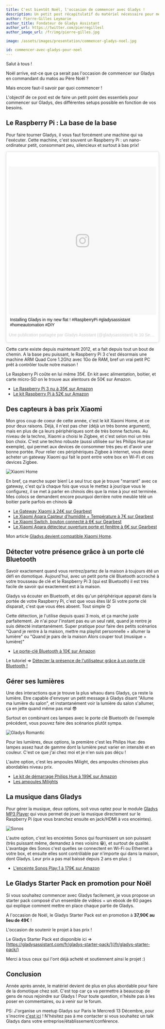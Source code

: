 ```yaml
---
title: C'est bientôt Noël, l'occasion de commencer avec Gladys !
description: Un petit post récapitulatif du matériel nécessaire pour mettre en place Gladys chez soit !
author: Pierre-Gilles Leymarie
author_title: Fondateur de Gladys Assistant
author_url: https://twitter.com/pierregillesl
author_image_url: /fr/img/pierre-gilles.jpg

image: /assets/images/presentation/commencer-gladys-noel.jpg

id: commencer-avec-gladys-pour-noel
---
```


Salut à tous !

Noël arrive, est-ce que ça serait pas l'occasion de commencer sur Gladys en commandant du matos au Père Noël ?

Mais encore faut-il savoir par quoi commencer !

L'objectif de ce post est de faire un petit point des essentiels pour commencer sur Gladys, des différentes setups possible en fonction de vos besoins.

<!--truncate-->

## Le Raspberry Pi : La base de la base

Pour faire tourner Gladys, il vous faut forcément une machine qui va l'exécuter. Cette machine, c'est souvent un Raspberry Pi : un nano-ordinateur petit, consommant peu, silencieux et surtout à bas prix!

<blockquote class="instagram-media" data-instgrm-captioned data-instgrm-version="7" style=" background:#FFF; border:0; border-radius:3px; box-shadow:0 0 1px 0 rgba(0,0,0,0.5),0 1px 10px 0 rgba(0,0,0,0.15); margin: 1px; max-width:658px; padding:0; width:99.375%; width:-webkit-calc(100% - 2px); width:calc(100% - 2px);"><div style="padding:8px;"> <div style=" background:#F8F8F8; line-height:0; margin-top:40px; padding:50.0% 0; text-align:center; width:100%;"> <div style=" background:url(data:image/png;base64,iVBORw0KGgoAAAANSUhEUgAAACwAAAAsCAMAAAApWqozAAAABGdBTUEAALGPC/xhBQAAAAFzUkdCAK7OHOkAAAAMUExURczMzPf399fX1+bm5mzY9AMAAADiSURBVDjLvZXbEsMgCES5/P8/t9FuRVCRmU73JWlzosgSIIZURCjo/ad+EQJJB4Hv8BFt+IDpQoCx1wjOSBFhh2XssxEIYn3ulI/6MNReE07UIWJEv8UEOWDS88LY97kqyTliJKKtuYBbruAyVh5wOHiXmpi5we58Ek028czwyuQdLKPG1Bkb4NnM+VeAnfHqn1k4+GPT6uGQcvu2h2OVuIf/gWUFyy8OWEpdyZSa3aVCqpVoVvzZZ2VTnn2wU8qzVjDDetO90GSy9mVLqtgYSy231MxrY6I2gGqjrTY0L8fxCxfCBbhWrsYYAAAAAElFTkSuQmCC); display:block; height:44px; margin:0 auto -44px; position:relative; top:-22px; width:44px;"></div></div> <p style=" margin:8px 0 0 0; padding:0 4px;"> <a href="https://www.instagram.com/p/7cyO2Xhq9P/" style=" color:#000; font-family:Arial,sans-serif; font-size:14px; font-style:normal; font-weight:normal; line-height:17px; text-decoration:none; word-wrap:break-word;" target="_blank">Installing Gladys in my new flat ! #RaspberryPi #gladysassistant #homeautomation #DIY</a></p> <p style=" color:#c9c8cd; font-family:Arial,sans-serif; font-size:14px; line-height:17px; margin-bottom:0; margin-top:8px; overflow:hidden; padding:8px 0 7px; text-align:center; text-overflow:ellipsis; white-space:nowrap;">Une publication partagée par Gladys Assistant (@gladysassistant) le <time style=" font-family:Arial,sans-serif; font-size:14px; line-height:17px;" datetime="2015-09-10T12:16:57+00:00">10 Sept. 2015 à 5h16 PDT</time></p></div></blockquote> <script async defer src="//platform.instagram.com/en_US/embeds.js"></script>

Cette carte existe depuis maintenant 2012, et a fait depuis tout un bout de chemin. A la base peu puissant, le Raspberry Pi 3 c'est désormais une machine ARM Quad Core 1.2Ghz avec 1Go de RAM, bref un vrai petit PC prêt à contrôler toute notre maison !

Le Raspberry Pi coûte en lui même 35€. En kit avec alimentation, boitier, et carte micro-SD on le trouve aux alentours de 50€ sur Amazon.

- <a href="https://www.amazon.fr/gp/product/B01CD5VC92/ref=as_li_qf_sp_asin_il_tl?ie=UTF8&tag=gladproj-21&camp=1642&creative=6746&linkCode=as2&creativeASIN=B01CD5VC92&linkId=618f72a79279d88366a9344ebff83e40" rel="nofollow" >Le Raspberry Pi 3 nu à 35€ sur Amazon</a>
- <a href="https://www.amazon.fr/gp/product/B01CI5879A/ref=as_li_qf_sp_asin_il_tl?ie=UTF8&tag=gladproj-21&camp=1642&creative=6746&linkCode=as2&creativeASIN=B01CI5879A&linkId=3eb4e79d1cabd4cf1ebeafb61d8d29cd" rel="nofollow">Le kit Raspberry Pi à 52€ sur Amazon</a>

## Des capteurs à bas prix Xiaomi

Mon gros coup de coeur de cette année, c'est le kit Xiaomi Home, et ce pour deux raisons. Déjà, il n'est pas cher (déjà un très bonne argument), mais en plus de ça leurs périphériques sont de très bonne factures. Au niveau de la techno, Xiaomi a choisi le Zigbee, et c'est selon moi un très bon choix. C'est une techno robuste (aussi utilisée sur les Philips Hue par exemple), qui permet aux devices de consommer très peu et d'avoir une bonne portée. Pour relier ces périphériques Zigbee à internet, vous devez acheter un gateway Xiaomi qui fait le pont entre votre box en Wi-Fi et ces devices Zigbee.

![Xiaomi Home](/assets/images/presentation/xiaomi-home.jpg)

En bref, ça marche super bien! Le seul truc que je trouve "marrant" avec ce gateway, c'est qu'à chaque fois que vous le mettez à jour/que vous le configurez, il se met à parler en chinois dès que la mise à jour est terminée. Mes colocs se demandent encore pourquoi derrière notre meuble télé un boitier parle parfois en chinois 😁

- <a href="https://fr.gearbest.com/living-appliances/pp_344667.html?wid=55" rel="nofollow" >Le Gateway Xiaomi à 24€ sur Gearbest</a>
- <a href="https://fr.gearbest.com/access-control/pp_626702.html?wid=55" rel="nofollow" >Le Xiaomi Aqara Capteur d'humidité + Température à 7€ sur Gearbest</a>
- <a href="https://fr.gearbest.com/smart-light-bulb/pp_257679.html?wid=55" rel="nofollow" >Le Xiaomi Switch, bouton connecté à 6€ sur Gearbest</a>
- <a href="https://fr.gearbest.com/xiaomi-aqara-_gear/" rel="nofollow" >Le Xiaomi Aqara détecteur ouverture porte et fenêtre à 6€ sur Gearbest</a>

Mon article [Gladys devient compatible Xiaomi Home](https://gladysassistant.com/fr/blog/gladys-devient-compatible-xiaomi-home).

## Détecter votre présence grâce à un porte clé Bluetooth

Savoir exactement quand vous rentrez/partez de la maison à toujours été un défi en domotique. Aujourd'hui, avec un petit porte clé Bluetooth accroché à votre trousseau de clé et le Raspberry Pi 3 (qui est Bluetooth) il est très facile de savoir qui exactement est à la maison.

Gladys va écouter en Bluetooth, et dès qu'un périphérique apparait dans la portée de votre Raspberry Pi, c'est que vous êtes là! Si votre porte clé disparait, c'est que vous êtes absent. Tout simple 😊

Cette détection, je l'utilise depuis quasi 3 mois, et ça marche juste parfaitement. Je n'ai pour l'instant pas eu un seul raté, quand je rentre je suis détecté instantanément. Super pratique pour faire des petits scénarios "Quand je rentre à la maison, mettre ma playlist personnelle + allumer la lumière" ou "Quand je pars de la maison Alors couper tout (musique + lumière)"

- <a href="https://www.amazon.fr/gp/product/B01AUNMQMG/ref=as_li_qf_sp_asin_il_tl?ie=UTF8&tag=gladproj-21&camp=1642&creative=6746&linkCode=as2&creativeASIN=B01AUNMQMG&linkId=c8c3d0576a70e89bbd67591379eb3dfc" rel="nofollow" >Le porte-clé Bluetooth à 10€ sur Amazon</a>

Le tutoriel => [Détecter la présence de l'utilisateur grâce à un porte clé Bluetooth !](/fr/blog/detecter-presence-porte-cle-bluetooth)

## Gérer ses lumières

Une des interactions que je trouve la plus whaou dans Gladys, ça reste la lumière. Etre capable d'envoyer un petit message à Gladys disant "Allume ma lumière du salon", et instantanément voir la lumière du salon s'allumer, ça en jette quand même pas mal 😎

Surtout en combinant ces lampes avec le porte clé Bluetooth de l'exemple précédent, vous pouvez faire des scénarios plutôt sympa.

![Gladys Romantic](/fr/img/articles/compatibilite-xiaomi-home-gladys/gladys_romantic.gif)

Pour les lumières, deux options, la première c'est les Philips Hue: des lampes assez haut de gamme dont la lumière peut varier en intensité et en couleur. C'est ce que j'ai chez moi et je n'en suis pas déçu !

L'autre option, c'est les ampoules Milight, des ampoules chinoises plus abordables niveau prix.

- <a href="https://www.amazon.fr/gp/product/B01LZ8QYPI/ref=as_li_qf_sp_asin_il_tl?ie=UTF8&tag=gladproj-21&camp=1642&creative=6746&linkCode=as2&creativeASIN=B01LZ8QYPI&linkId=677b7acf047b61389e9a76548be071a2" rel="nofollow" >Le kit de démarrage Philips Hue à 199€ sur Amazon</a>
- <a href="https://www.amazon.fr/gp/search/ref=as_li_qf_sp_sr_il_tl?ie=UTF8&camp=1642&creative=6746&index=aps&keywords=milight%20lamp&linkCode=as2&tag=gladproj-21" rel="nofollow" >Les ampoules Milights</a>

## La musique dans Gladys

Pour gérer la musique, deux options, soit vous optez pour le module [Gladys MP3 Player](https://developer.gladysassistant.com/fr/modules/mp3-player) qui vous permet de jouer la musique directement sur le Raspberry Pi (que vous branchez ensuite en jack/HDMI à vos enceintes).

![Sonos](/fr/img/articles/gladys-sonos/gladys-sonos.jpg)

L'autre option, c'est les enceintes Sonos qui fournissent un son puissant (très puissant même, demandez à mes voisins 😁), et surtout de qualité. L'avantage des Sonos c'est quelles se connectent en Wi-Fi ou Ethernet à votre box, et ensuite elles sont contrôlable par n'importe qui dans la maison, dont Gladys. Leur prix a pas mal baissé depuis 2 ans en plus :)

- <a href="https://www.amazon.fr/gp/product/B00FSCNLME/ref=as_li_qf_sp_asin_il_tl?ie=UTF8&camp=1642&creative=6746&creativeASIN=B00FSCNLME&linkCode=as2&tag=gladproj-21" rel="nofollow" >L'enceinte Sonos Play:1 à 179€ sur Amazon</a>

## Le Gladys Starter Pack en promotion pour Noël

Si vous souhaitez commencer avec Gladys facilement, je vous propose un starter pack composé d'un ensemble de vidéos + un ebook de 60 pages qui explique comment mettre en place chaque partie de Gladys.

A l'occasion de Noël, le Gladys Starter Pack est en promotion à <b>37,90€ au lieu de 49€</b> !

L'occasion de soutenir le projet à bas prix !

Le Gladys Starter Pack est disponible ici => [https://gladysassistant.com/fr/gladys-starter-pack/](/fr/gladys-starter-pack/)

Merci à tous ceux qui l'ont déjà acheté et soutiennent ainsi le projet :)

## Conclusion

Année après année, le matériel devient de plus en plus abordable pour faire de la domotique chez soit. C'est top car ça va permettre à beaucoup de gens de nous rejoindre sur Gladys ! Pour toute question, n'hésite pas à les poser en commentaires, ou à venir sur le forum.

PS: J'organise un meetup Gladys sur Paris le Mercredi 13 Décembre, pour s'inscrire [c'est ici](https://www.eventbrite.fr/e/billets-meetup-gladys-project-un-assistant-domotique-intelligent-open-source-39826425912) ! N'hésitez pas à me contacter si vous souhaitez un talk Gladys dans votre entreprise/établissement/conférence.
